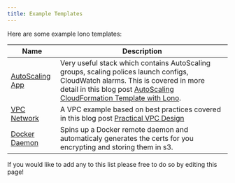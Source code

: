 ```yaml
---
title: Example Templates
---
```


Here are some example lono templates:

Name  | Description
------------- | -------------
[AutoScaling App]()  | Very useful stack which contains AutoScaling groups, scaling polices launch configs, CloudWatch alarms.  This is covered in more detail in this blog post [AutoScaling CloudFormation Template with Lono](https://medium.com/boltops/autoscaling-cloudformation-template-with-lono-3dc520480c5f).
[VPC Network]()  | A VPC example based on best practices covered in this blog post [Practical VPC Design](https://medium.com/aws-activate-startup-blog/practical-vpc-design-8412e1a18dcc)
[Docker Daemon]()  | Spins up a Docker remote daemon and automaticaly generates the certs for you encrypting and storing them in s3.

If you would like to add any to this list please free to do so by editing this page!
